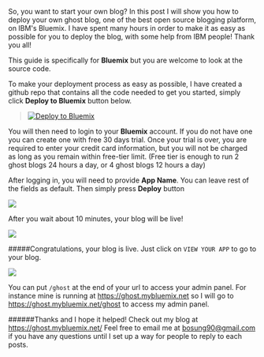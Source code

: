 So, you want to start your own blog? In this post I will show you how to deploy your own ghost blog, one of the best open source blogging platform, on IBM's Bluemix. I have spent many hours in order to make it as easy as possible for you to deploy the blog, with some help from IBM people! Thank you all!

This guide is specifically for **Bluemix** but you are welcome to look at the source code.

To make your deployment process as easy as possible, I have created a github repo that contains all the code needed to get you started, simply click **Deploy to Bluemix** button below.
> [![Deploy to Bluemix](https://bluemix.net/deploy/button.png)](https://bluemix.net/deploy?repository=https://github.com/publu/ghost-bluemix-deploy)

You will then need to login to your **Bluemix** account. If you do not have one you can create one with free 30 days trial. Once your trial is over, you are required to enter your credit card information, but you will not be charged as long as you remain within free-tier limit. (Free tier is enough to run 2 ghost blogs 24 hours a day, or 4 ghost blogs 12 hours a day)

After logging in, you will need to provide **App Name**.
You can leave rest of the fields as default.
Then simply press **Deploy** button

![](https://c4fb4c2f-54ba-49b6-b4ed-acb141ced43e-bluemix.cloudant.com/ghost-ghost-images/Screen-Shot-2016-05-24-at-11-38-10-AM/content/images/2016/05/Screen-Shot-2016-05-24-at-11-38-10-AM.png)

After you wait about 10 minutes, your blog will be live!

![](https://c4fb4c2f-54ba-49b6-b4ed-acb141ced43e-bluemix.cloudant.com/ghost-ghost-images/Screen-Shot-2016-05-24-at-11-48-18-AM/content/images/2016/05/Screen-Shot-2016-05-24-at-11-48-18-AM.png)

#####Congratulations, your blog is live. Just click on `VIEW YOUR APP` to go to your blog.

![](https://c4fb4c2f-54ba-49b6-b4ed-acb141ced43e-bluemix.cloudant.com/ghost-ghost-images/Screen-Shot-2016-05-24-at-11-49-30-AM/content/images/2016/05/Screen-Shot-2016-05-24-at-11-49-30-AM.png)

You can put `/ghost` at the end of your url to access your admin panel. For instance mine is running at https://ghost.mybluemix.net so I will go to https://ghost.mybluemix.net/ghost to access my admin panel.

######Thanks and I hope it helped!
Check out my blog at https://ghost.mybluemix.net/
Feel free to email me at bosung90@gmail.com if you have any questions until I set up a way for people to reply to each posts.


 
